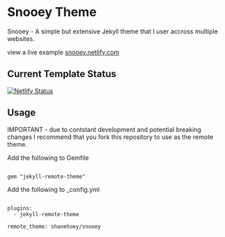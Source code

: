 # Snooey Theme

Snooey - A simple but extensive Jekyll theme that I user accross multiple websites. 

view a live example [snooey.netlify.com](https://snooey.netlify.com)

## Current Template Status

[![Netlify Status](https://api.netlify.com/api/v1/badges/531d26ad-f8c2-412d-900e-e4cfe05603b3/deploy-status)](https://app.netlify.com/sites/snooey/deploys)

##  Usage

IMPORTANT - due to contstant development and potential breaking changes I recommend that you fork this repository to use as the remote theme. 

Add the following to Gemfile

```

gem "jekyll-remote-theme"

```

Add the following to _config.yml 

```

plugins:
  - jekyll-remote-theme

remote_theme: shanehoey/snooey

```

